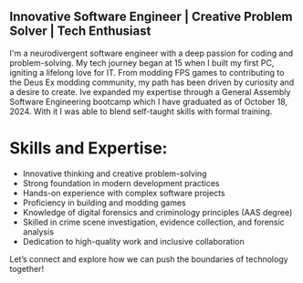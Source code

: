 ## Innovative Software Engineer | Creative Problem Solver | Tech Enthusiast

I'm a neurodivergent software engineer with a deep passion for coding and problem-solving. My tech journey began at 15 when I built my first PC, igniting a lifelong love for IT. From modding FPS games to contributing to the Deus Ex modding community, my path has been driven by curiosity and a desire to create. Ive expanded my expertise through a General Assembly Software Engineering bootcamp which I have graduated as of October 18, 2024. With it I was able to  blend self-taught skills with formal training.

# Skills and Expertise:

* Innovative thinking and creative problem-solving
* Strong foundation in modern development practices
* Hands-on experience with complex software projects
* Proficiency in building and modding games
* Knowledge of digital forensics and criminology principles (AAS degree)
* Skilled in crime scene investigation, evidence collection, and forensic analysis
* Dedication to high-quality work and inclusive collaboration

Let’s connect and explore how we can push the boundaries of technology together!
